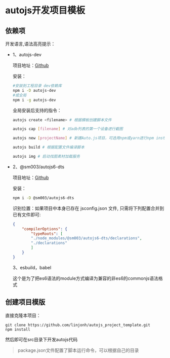 # autojs开发项目模板
## 依赖项
开发语言,语法高亮提示：
 - 1、autojs-dev
    
    项目地址：[Github](https://github.com/pboymt/autojs-dev.git)

    安装：
    ```bash 
    #安装到工程目录 dev依赖库
    npm i -D autojs-dev 
    #或全局
    npm i -g autojs-dev
    ```
    全局安装后支持的指令：
    ```bash
    autojs create <filename> # 根据模板创建脚本文件

    autojs cap [filename] # 对adb列表的第一个设备进行截图

    autojs new [projectName] # 新建Auto.js项目，可选用npm或yarn进行npm install操作

    autojs build # 根据配置文件编译脚本

    autojs img # 启动找图素材加载服务
    ```
 - 2、@sm003/autojs6-dts

    项目地址：[Github](https://github.com/SuperMonster003/AutoJs6-TypeScript-Declarations.git)

    安装：
    ```bash
    npm i -D @sm003/autojs6-dts
    ```
    识别位置：如果项目中本身已存在 jsconfig.json 文件, 只需将下列配置合并到已有文件即可:
    ```json
    {
        "compilerOptions": {
            "typeRoots": [
            "./node_modules/@sm003/autojs6-dts/declarations",
            "./declarations"
            ]
        }
    }
    ``` 
    3、esbuild，babel
        
    这个是为了把es6语法的module方式编译为兼容的非es6的commonjs语法格式
    
## 创建项目模版
直接克隆本项目：
```
git clone https://github.com/linjonh/autojs_project_template.git
npm install
```
然后即可在src目录下开发autojs代码

> package.json文件配置了脚本运行命令，可以根据自己的目录
